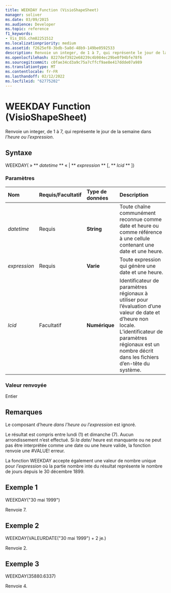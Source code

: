 ```yaml
---
title: WEEKDAY Function (VisioShapeSheet)
manager: soliver
ms.date: 03/09/2015
ms.audience: Developer
ms.topic: reference
f1_keywords:
- Vis_DSS.chm82251512
ms.localizationpriority: medium
ms.assetid: f2625ef8-3bdb-5a8d-48b9-149be0592533
description: Renvoie un integer, de 1 à 7, qui représente le jour de la semaine dans l’heure ou l’expression.
ms.openlocfilehash: 8227def3922e68239c4b984ec29be0f94bfe78f6
ms.sourcegitcommit: c0fae34cd3a9c75a7cffcf9ae8e417ddde07a989
ms.translationtype: MT
ms.contentlocale: fr-FR
ms.lasthandoff: 02/12/2022
ms.locfileid: "62775202"
---
```

# <a name="weekday-function-visioshapesheet"></a>WEEKDAY Function (VisioShapeSheet)

Renvoie un integer, de 1 à 7, qui représente le jour de la semaine dans  _l’heure ou_  _l’expression_.
  
## <a name="syntax"></a>Syntaxe

WEEKDAY( » ** *datetime* ** « | ** *expression* ** [, ** *lcid* ** ]) 
  
### <a name="parameters"></a>Paramètres

|**Nom**|**Requis/Facultatif**|**Type de données**|**Description**|
|:-----|:-----|:-----|:-----|
| _datetime_ <br/> |Requis  <br/> |**String** <br/> | Toute chaîne communément reconnue comme date et heure ou comme référence à une cellule contenant une date et une heure. |
| _expression_ <br/> |Requis  <br/> |**Varie** <br/> |Toute expression qui génère une date et une heure. |
| _lcid_ <br/> |Facultatif  <br/> |**Numérique** <br/> |Identificateur de paramètres régionaux à utiliser pour l’évaluation d’une valeur de date et d’heure non locale. L’identificateur de paramètres régionaux est un nombre décrit dans les fichiers d’en-tête du système. |
   
### <a name="return-value"></a>Valeur renvoyée

Entier
  
## <a name="remarks"></a>Remarques

Le composant d’heure  _dans l’heure ou_  _l’expression_ est ignoré. 
  
Le résultat est compris entre lundi (1) et dimanche (7). Aucun arrondissement n’est effectué. Si  _la date/_ heure est manquante ou ne peut pas être interprétée comme une date ou une heure valide, la fonction renvoie une #VALUE! erreur. 
  
La fonction WEEKDAY accepte également une valeur de nombre unique pour  _l’expression_ où la partie nombre inte du résultat représente le nombre de jours depuis le 30 décembre 1899. 
  
## <a name="example-1"></a>Exemple 1

WEEKDAY("30 mai 1999")
  
Renvoie 7.
  
## <a name="example-2"></a>Exemple 2

WEEKDAY(VALEURDATE("30 mai 1999") + 2 je.)
  
Renvoie 2.
  
## <a name="example-3"></a>Exemple 3

WEEKDAY(35880.6337)
  
Renvoie 4.
  

